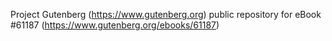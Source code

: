 Project Gutenberg (https://www.gutenberg.org) public repository for eBook #61187 (https://www.gutenberg.org/ebooks/61187)
